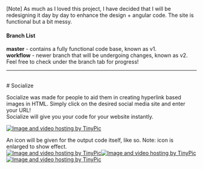 [Note] As much as I loved this project, I have decided that I will be redesigning it day by day to enhance the design + angular code. The site is functional but a bit messy.<br>
<h4>Branch List</h4>
<b>master</b> - contains a fully functional code base, known as v1.<br>
<b>workflow</b> - newer branch that will be undergoing changes, known as v2.
<br>
Feel free to check under the branch tab for progress!
<hr>
<br>
# Socialize

Socialize was made for people to aid them in creating hyperlink based images in HTML. Simply click on the desired social media site and enter your URL!
<br>Socialize will give you your code for your website instantly.

<a href="http://tinypic.com?ref=r8bj2t" target="_blank"><img src="http://i68.tinypic.com/r8bj2t.jpg" border="0" alt="Image and video hosting by TinyPic"></a>
<br>

An icon will be given for the output code itself, like so. Note: icon is enlarged to show effect.
<br>
<a href="http://tinypic.com?ref=2cz65wk" target="_blank"><img src="http://i66.tinypic.com/2cz65wk.jpg" border="0" alt="Image and video hosting by TinyPic"></a><a href="http://tinypic.com?ref=am8t2a" target="_blank"><img src="http://i63.tinypic.com/am8t2a.jpg" border="0" alt="Image and video hosting by TinyPic"></a><a href="http://tinypic.com?ref=30s97b7" target="_blank"><img src="http://i67.tinypic.com/30s97b7.jpg" border="0" alt="Image and video hosting by TinyPic"></a>
